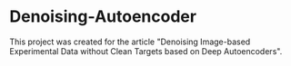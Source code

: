 # Denoising-Autoencoder

This project was created for the article "Denoising Image-based Experimental Data without Clean Targets based on Deep Autoencoders".

